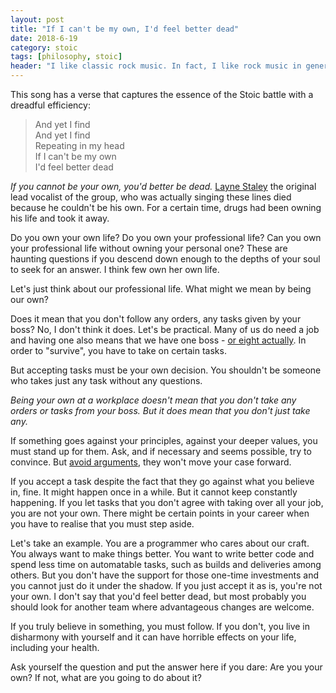 ```yaml
---
layout: post
title: "If I can't be my own, I'd feel better dead"
date: 2018-6-19
category: stoic
tags: [philosophy, stoic]
header: "I like classic rock music. In fact, I like rock music in general and even though from time to time I listen to some Alice In Chains songs, I had never come by the one called <a href=\"https://youtu.be/g_ihXlWKC7g\">Nutshell</a>. It was <a href=\"https://dailystoic.com/\">The Daily Stoic</a> newsletter which led me to it."
---
```

This song has a verse that captures the essence of the Stoic battle with a dreadful efficiency:

> And yet I find
> <br> And yet I find
> <br> Repeating in my head
> <br> If I can't be my own
> <br> I'd feel better dead

_If you cannot be your own, you'd better be dead._ [Layne Staley](https://en.wikipedia.org/wiki/Layne_Staley) the original lead vocalist of the group, who was actually singing these lines died because he couldn't be his own. For a certain time, drugs had been owning his life and took it away.

Do you own your own life? Do you own your professional life? Can you own your professional life without owning your personal one? These are haunting questions if you descend down enough to the depths of your soul to seek for an answer. I think few own her own life.

Let's just think about our professional life. What might we mean by being our own?

Does it mean that you don't follow any orders, any tasks given by your boss? No, I don't think it does. Let's be practical. Many of us do need a job and having one also means that we have one boss - [or eight actually](https://www.youtube.com/watch?v=IwlZQJyKZ2A). In order to "survive", you have to take on certain tasks.

But accepting tasks must be your own decision. You shouldn't be someone who takes just any task without any questions.

_Being your own at a workplace doesn't mean that you don't take any orders or tasks from your boss. But it does mean that you don't just take any._

If something goes against your principles, against your deeper values, you must stand up for them. Ask, and if necessary and seems possible, try to convince. But [avoid arguments](/blog/2018/05/23/dale-carnegie-win-friends), they won't move your case forward.

If you accept a task despite the fact that they go against what you believe in, fine. It might happen once in a while. But it cannot keep constantly happening. If you let tasks that you don't agree with taking over all your job, you are not your own. There might be certain points in your career when you have to realise that you must step aside.

Let's take an example. You are a programmer who cares about our craft. You always want to make things better. You want to write better code and spend less time on automatable tasks, such as builds and deliveries among others. But you don't have the support for those one-time investments and you cannot just do it under the shadow. If you just accept it as is, you're not your own. I don't say that you'd feel better dead, but most probably you should look for another team where advantageous changes are welcome.

If you truly believe in something, you must follow. If you don't, you live in disharmony with yourself and it can have horrible effects on your life, including your health.

Ask yourself the question and put the answer here if you dare: Are you your own? If not, what are you going to do about it?
​
